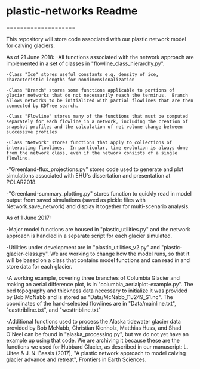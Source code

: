 # plastic-networks Readme
====================

This repository will store code associated with our plastic network model for calving glaciers.  

As of 21 June 2018:
-All functions associated with the network approach are implemented in a set of classes in "flowline_class_hierarchy.py".

    -Class "Ice" stores useful constants e.g. density of ice, characteristic lengths for nondimensionalization
    
    -Class "Branch" stores some functions applicable to portions of glacier networks that do not necessarily reach the terminus.  Branch allows networks to be initialized with partial flowlines that are then connected by KDTree search.
    
    -Class "Flowline" stores many of the functions that must be computed separately for each flowline in a network, including the creation of snapshot profiles and the calculation of net volume change between successive profiles
    
    -Class "Network" stores functions that apply to collections of interacting flowlines.  In particular, time evolution is always done from the network class, even if the network consists of a single flowline.

-"Greenland-flux_projections.py" stores code used to generate and plot simulations associated with EHU's dissertation and presentation at POLAR2018.

-"Greenland-summary_plotting.py" stores function to quickly read in model output from saved simulations (saved as pickle files with Network.save_network) and display it together for multi-scenario analysis.




As of 1 June 2017: 

-Major model functions are housed in "plastic_utilities.py" and the network approach is handled in a separate script for each glacier simulated.  

-Utilities under development are in "plastic_utilities_v2.py" and "plastic-glacier-class.py".  We are working to change how the model runs, so that it will be based on a class that contains model functions and can read in and store data for each glacier.

-A working example, covering three branches of Columbia Glacier and making an aerial difference plot, is in "columbia_aerialplot-example.py".  The bed topography and thickness data necessary to initialize it was provided by Bob McNabb and is stored as "Data/McNabb_11J249_S1.nc".  The coordinates of the hand-selected flowlines are in "Data/mainline.txt", "easttribline.txt", and "westtribline.txt"

-Additional functions used to process the Alaska tidewater glacier data provided by Bob McNabb, Christian Kienholz, Matthias Huss, and Shad O'Neel can be found in "alaska_processing.py", but we do not yet have an example up using that code.  We are archiving it because these are the functions we used for Hubbard Glacier, as described in our manuscript:
    L. Ultee & J. N. Bassis (2017), "A plastic network approach to model calving glacier advance and retreat", Frontiers in Earth Sciences.
